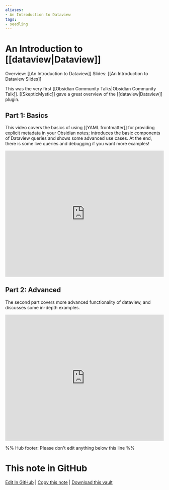 ```yaml
---
aliases: 
- An Introduction to Dataview
tags:
- seedling
---
```


# An Introduction to [[dataview|Dataview]]

Overview: [[An Introduction to Dataview]]
Slides: [[An Introduction to Dataview Slides]]

This was the very first [[Obsidian Community Talks|Obsidian Community Talk]].  [[SkepticMystic]] gave a great overview of the [[dataview|Dataview]] plugin. 

## Part 1: Basics

This video covers the basics of using [[YAML frontmatter]] for providing explicit metadata in your Obsidian notes; introduces the basic components of Dataview queries and shows some advanced use cases. At the end, there is some live queries and debugging if you want more examples!

<iframe width="100%" height="400px" src="https://www.youtube.com/embed/sEgzrRNkgsE" title="YouTube video player" frameborder="0" allow="accelerometer; autoplay; clipboard-write; encrypted-media; gyroscope; picture-in-picture" allowfullscreen></iframe>

## Part 2: Advanced

The second part covers more advanced functionality of dataview, and discusses some in-depth examples.

<iframe width="100%" height="400px" src="https://www.youtube.com/embed/jW5pD4SioFM" title="YouTube video player" frameborder="0" allow="accelerometer; autoplay; clipboard-write; encrypted-media; gyroscope; picture-in-picture" allowfullscreen></iframe>

%% Hub footer: Please don't edit anything below this line %%

# This note in GitHub

<span class="git-footer">[Edit In GitHub](https://github.dev/obsidian-community/obsidian-hub/blob/main/04%20-%20Guides%2C%20Workflows%2C%20%26%20Courses/Community%20Talks/YT%20-%20An%20Introduction%20to%20Dataview.md "git-hub-edit-note") | [Copy this note](https://raw.githubusercontent.com/obsidian-community/obsidian-hub/main/04%20-%20Guides%2C%20Workflows%2C%20%26%20Courses/Community%20Talks/YT%20-%20An%20Introduction%20to%20Dataview.md "git-hub-copy-note") | [Download this vault](https://github.com/obsidian-community/obsidian-hub/archive/refs/heads/main.zip "git-hub-download-vault") </span>
